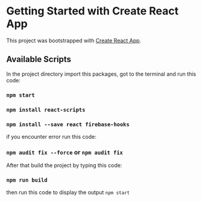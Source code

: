 # Getting Started with Create React App

This project was bootstrapped with [Create React App](https://github.com/facebook/create-react-app).

## Available Scripts

In the project directory import this packages, got to the terminal and run this code:

### `npm start`
### `npm install react-scripts`
### `npm install --save react firebase-hooks`

 if you encounter error run this code:
 
 

### `npm audit fix --force` or `npm audit fix`

After that build the project by typing this code:

### `npm run build`

then run this code to display the output `npm start`
